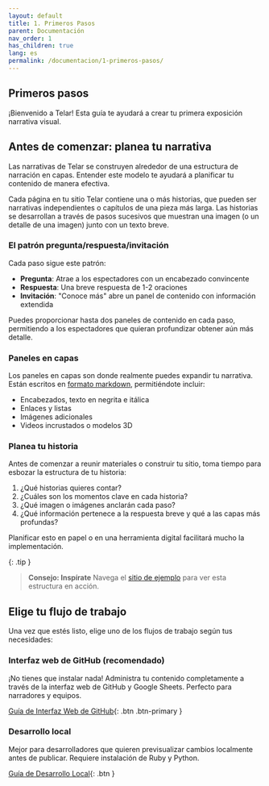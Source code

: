 ```yaml
---
layout: default
title: 1. Primeros Pasos
parent: Documentación
nav_order: 1
has_children: true
lang: es
permalink: /documentacion/1-primeros-pasos/
---
```


## Primeros pasos

¡Bienvenido a Telar! Esta guía te ayudará a crear tu primera exposición narrativa visual.

## Antes de comenzar: planea tu narrativa

Las narrativas de Telar se construyen alrededor de una estructura de narración en capas. Entender este modelo te ayudará a planificar tu contenido de manera efectiva.

Cada página en tu sitio Telar contiene una o más historias, que pueden ser narrativas independientes o capítulos de una pieza más larga. Las historias se desarrollan a través de pasos sucesivos que muestran una imagen (o un detalle de una imagen) junto con un texto breve.

### El patrón pregunta/respuesta/invitación

Cada paso sigue este patrón:

- **Pregunta**: Atrae a los espectadores con un encabezado convincente
- **Respuesta**: Una breve respuesta de 1-2 oraciones
- **Invitación**: "Conoce más" abre un panel de contenido con información extendida

Puedes proporcionar hasta dos paneles de contenido en cada paso, permitiendo a los espectadores que quieran profundizar obtener aún más detalle.

### Paneles en capas

Los paneles en capas son donde realmente puedes expandir tu narrativa. Están escritos en [formato markdown](https://www.markdownguide.org/getting-started/), permitiéndote incluir:

- Encabezados, texto en negrita e itálica
- Enlaces y listas
- Imágenes adicionales
- Videos incrustados o modelos 3D

### Planea tu historia

Antes de comenzar a reunir materiales o construir tu sitio, toma tiempo para esbozar la estructura de tu historia:

1. ¿Qué historias quieres contar?
2. ¿Cuáles son los momentos clave en cada historia?
3. ¿Qué imagen o imágenes anclarán cada paso?
4. ¿Qué información pertenece a la respuesta breve y qué a las capas más profundas?

Planificar esto en papel o en una herramienta digital facilitará mucho la implementación.

{: .tip }
> **Consejo: Inspírate**
> Navega el [sitio de ejemplo](https://ampl.clair.ucsb.edu/telar) para ver esta estructura en acción.

## Elige tu flujo de trabajo

Una vez que estés listo, elige uno de los flujos de trabajo según tus necesidades:

### Interfaz web de GitHub (recomendado)

¡No tienes que instalar nada! Administra tu contenido completamente a través de la interfaz web de GitHub y Google Sheets. Perfecto para narradores y equipos.

[Guía de Interfaz Web de GitHub](/documentacion/2-flujos-de-trabajo/1-interfaz-web/){: .btn .btn-primary }

### Desarrollo local

Mejor para desarrolladores que quieren previsualizar cambios localmente antes de publicar. Requiere instalación de Ruby y Python.

[Guía de Desarrollo Local](/documentacion/2-flujos-de-trabajo/2-desarrollo-local/){: .btn }
